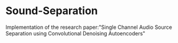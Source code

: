 # Sound-Separation
Implementation of the research paper:"Single Channel Audio Source Separation using Convolutional Denoising Autoencoders"

